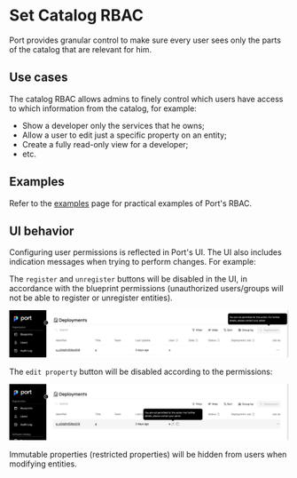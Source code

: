 # Set Catalog RBAC

Port provides granular control to make sure every user sees only the parts of the catalog that are relevant for him.

## Use cases

The catalog RBAC allows admins to finely control which users have access to which information from the catalog, for example:

- Show a developer only the services that he owns;
- Allow a user to edit just a specific property on an entity;
- Create a fully read-only view for a developer;
- etc.

## Examples

Refer to the [examples](./examples.md) page for practical examples of Port's RBAC.

## UI behavior

Configuring user permissions is reflected in Port's UI. The UI also includes indication messages when trying to perform changes. For example:

The `register` and `unregister` buttons will be disabled in the UI, in accordance with the blueprint permissions (unauthorized users/groups will not be able to register or unregister entities).

![Create button disabled without permissions](../../../static/img/software-catalog/role-based-access-control/permissions/memberNoCreatePermission.png)

The `edit property` button will be disabled according to the permissions:

![Edit property disabled without permissions](../../../static/img/software-catalog/role-based-access-control/permissions/memberNoEditPermission.png)

Immutable properties (restricted properties) will be hidden from users when modifying entities.
